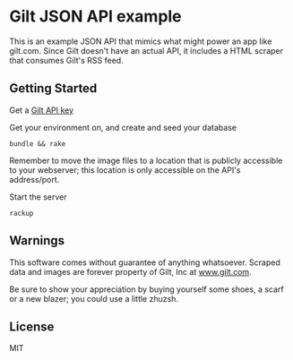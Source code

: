 Gilt JSON API example
=====================
This is an example JSON API that mimics what might power an app like gilt.com. Since Gilt doesn't have an actual API, it includes a HTML scraper that consumes Gilt's RSS feed.

Getting Started
---------------
Get a [Gilt API key](https://dev.gilt.com/user/register)

Get your environment on, and create and seed your database

    bundle && rake
    
Remember to move the image files to a location that is publicly
accessible to your webserver; this location is only accessible on the
API's address/port.

Start the server

    rackup

Warnings
--------
This software comes without guarantee of anything whatsoever. Scraped
data and images are forever property of Gilt, Inc at www.gilt.com. 

Be sure to show your appreciation by buying yourself some shoes, a scarf
or a new blazer; you could use a little zhuzsh. 

License
-------
MIT
